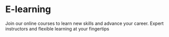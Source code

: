 # E-learning
Join our online courses to learn new skills and advance your career. Expert instructors and flexible learning at your fingertips